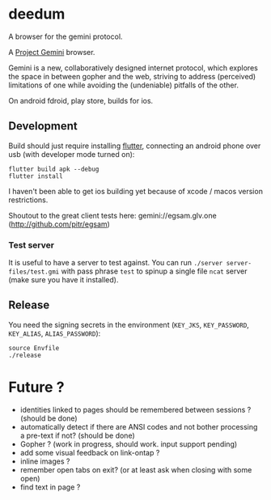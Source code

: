 # deedum

A browser for the gemini protocol.


A [Project Gemini](https://gemini.circumlunar.space/) browser.

Gemini is a new, collaboratively designed internet protocol, which explores the space in between gopher and the web, striving to address (perceived) limitations of one while avoiding the (undeniable) pitfalls of the other.

On android fdroid, play store, builds for ios.
## Development

Build should just require installing [flutter](https://flutter.dev/), connecting an android phone over usb (with developer mode turned on):

```
flutter build apk --debug
flutter install
```

I haven't been able to get ios building yet because of xcode / macos version restrictions.


Shoutout to the great client tests here:
gemini://egsam.glv.one (http://github.com/pitr/egsam)

### Test server

It is useful to have a server to test against.
You can run `./server server-files/test.gmi` with pass phrase `test` to spinup a single file `ncat` server (make sure you have it installed).

## Release

You need the signing secrets in the environment (`KEY_JKS`, `KEY_PASSWORD`, `KEY_ALIAS`, `ALIAS_PASSWORD`):

```
source Envfile
./release
```
# Future ?
- identities linked to pages should be remembered between sessions ? (should be done)
- automatically detect if there are ANSI codes and not bother processing a pre-text if not? (should be done)
- Gopher ? (work in progress, should work. input support pending)
- add some visual feedback on link-ontap ?
- inline images ?
- remember open tabs on exit? (or at least ask when closing with some open)
- find text in page ?
